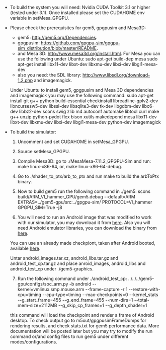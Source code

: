 * To build the system you will need: Nvidia CUDA Toolkit 3.1 or higher (tested under 3.1). Once installed please set the CUDAHOME env variable in setMesa_GPGPU.

* Please check the prerequisites for gem5, gpgpusim and Mesa3D: 
   * gem5: http://gem5.org/Dependencies.
   * gpgpusim: https://github.com/gpgpu-sim/gpgpu-sim_distribution/blob/master/README.
   * and Mesa 3D: http://www.mesa3d.org/install.html. For Mesa you can use the following under Ubuntu:
    sudo apt-get build-dep mesa
    sudo apt-get install libx11-dev libxt-dev libxmu-dev libxi-dev libgl1-mesa-dev
   * also you need: the SDL library: http://www.libsdl.org/download-1.2.php and imagemagick.
 
   Under Ubuntu to install gem5, gpgpusim and Mesa 3D dependencies and imagemagick you may use the following command:
   sudo apt-get install git g++ python build-essential checkinstall libreadline-gplv2-dev libncursesw5-dev libssl-dev libsqlite3-dev tk-dev libgdbm-dev libc6-dev libbz2-dev scons swig zlib m4 autoconf automake libtool curl make g++ unzip python-pydot flex bison xutils makedepend mesa libx11-dev libxt-dev libxmu-dev libxi-dev libgl1-mesa-dev python-dev imagemagick

* To build the simulator:
   1. Uncomment and set CUDAHOME in setMesa_GPGPU.

   2. Source setMesa_GPGPU.

   3. Compile Mesa3D: go to ./MesaMesa-7.11.2_GPGPU-Sim and run: make linux-x86-64, or, make linux-x86-64-debug.

   4. Go to ./shader_to_ptx/arb_to_ptx and run make to build the arbToPtx binary.

   5. Now to build gem5 run the following command in ./gem5: 
scons build/ARM_VI_hammer_GPU/gem5.debug --default=ARM EXTRAS=../gem5-gpu/src:../gpgpu-sim/ PROTOCOL=VI_hammer GPGPU_SIM=True -j8

   6. You will need to run an Android image that was modified to work with our simulator, you may download it from [here](http://www.ece.ubc.ca/~ayoubg/files/android_images.tar.xz). Also you will need Android emulator libraries, you can download the binary from [here](http://www.ece.ubc.ca/~ayoubg/files/android_libs.tar.gz).
   
   You can use an already made checkpiont,  taken after Android booted, available [here](http://www.ece.ubc.ca/~ayoubg/files/android_test_cp.tar.gz).
   
   Untar android_images.tar.xz, android_libs.tar.gz and android_test_cp.tar.gz and place anroid_images, android_libs and android_test_cp under ./gem5-graphics.

   7. Run the following command under ./android_test_cp: ../../../gem5-gpu/configs/soc_arm.py -b android --kernel=vmlinux.smp.mouse.arm --frame-capture -r 1 --restore-with-cpu=timing --cpu-type=timing --max-checkpoints=0 --kernel_stats --g_start_frame=455 --g_end_frame=455 --num-dirs=1 --total-mem-size=2112MB --g_skip_cp_frames=1 --g_depth_shader=1

   this command will load the checkpoint and render a frame of Android desktop. To check output go to m5out/gpgpusimFrameDumps for rendering results, and check stats.txt for gem5 performance data. More documentation will be posted later but you may try to modify the run command or/and config files to run gem5 under different modes/configurations. 
